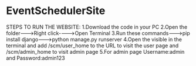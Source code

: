 # EventSchedulerSite
STEPS TO RUN THE WEBSITE:
1.Download the code in your PC
2.Open the folder--->Right click---->Open Terminal
3.Run these commands--->pip install django--->python manage.py runserver
4.Open the visible in the terminal and add /scm/user_home to the URL to visit the user page and /scm/admin_home to visit admin page
5.For admin page Username:admin and Password:admin123
